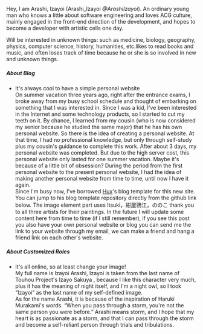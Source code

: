 Hey, I am Arashi, Izayoi (Arashi_Izayoi _@ArashiIzayoi_). An ordinary young man who knows a little about software engineering and loves ACG culture, mainly engaged in the front-end direction of the development, and hopes to become a developer with artistic cells one day.

Will be interested in unknown things: such as medicine, biology, geography, physics, computer science, history, humanities, etc.likes to read books and music, and often loses track of time because he or she is so involved in new and unknown things.

##### About Blog

- It's always cool to have a simple personal website
  <br>
  On summer vacation three years ago, right after the entrance exams, I broke away from my busy school schedule and thought of embarking on something that I was interested in. Since I was a kid, I've been interested in the Internet and some technology products, so I started to cut my teeth on it. By chance, I learned from my cousin (who is now considered my senior because he studied the same major) that he has his own personal website. So there is the idea of creating a personal website. At that time, I had no professional knowledge, but only through self-study plus my cousin's guidance to complete this work. After about 3 days, my personal website was completed. But due to the high server cost, this personal website only lasted for one summer vacation. Maybe it's because of a little bit of obsession? During the period from the first personal website to the present personal website, I had the idea of making another personal website from time to time, until now I have it again.
  <br>
      Since I'm busy now, I've borrowed [Hux](https://huangxuan.me/)'s blog template for this new site. You can jump to his blog template repository directly from the github link below. The image element part uses Itsuki，紺屋鴉江，ののこ thank you to all three artists for their paintings. In the future I will update some content here from time to time (if I still remember), if you see this post you also have your own personal website or blog you can send me the link to your website through my email, we can make a friend and hang a friend link on each other's website.

##### About Customized Roles

- It's all online, so at least change your image!
  <br>
   My full name is Izayoi Arashi, Izayoi  is taken from the last name of Touhou Project's Izayo Sakuya , because I like this character very much, plus it has the meaning of night itself, and I'm a night owl, so I took “Izayoi” as the last name of my self-defined image. 
  <br>
   As for the name Arashi, it is because of the inspiration of Haruki Murakami's words. “When you pass through a storm, you're not the same person you were before.” Arashi means storm, and I hope that my heart is as passionate as a storm, and that I can pass through the storm and become a self-reliant person through trials and tribulations.
